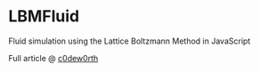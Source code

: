 # LBMFluid
Fluid simulation using the Lattice Boltzmann Method in JavaScript
<p>
Full article @ <a href="https://c0dew0rth.blogspot.com/2020/06/fluid-simulation-using-lattice.html">c0dew0rth</a>
  </p>
